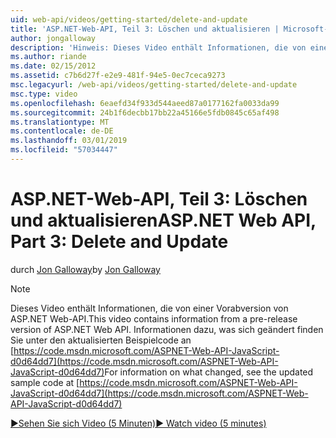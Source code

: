 ```yaml
---
uid: web-api/videos/getting-started/delete-and-update
title: 'ASP.NET-Web-API, Teil 3: Löschen und aktualisieren | Microsoft-Dokumentation'
author: jongalloway
description: 'Hinweis: Dieses Video enthält Informationen, die von einer Vorabversion von ASP.NET Web-API'
ms.author: riande
ms.date: 02/15/2012
ms.assetid: c7b6d27f-e2e9-481f-94e5-0ec7ceca9273
msc.legacyurl: /web-api/videos/getting-started/delete-and-update
msc.type: video
ms.openlocfilehash: 6eaefd34f933d544aeed87a0177162fa0033da99
ms.sourcegitcommit: 24b1f6decbb17bb22a45166e5fdb0845c65af498
ms.translationtype: MT
ms.contentlocale: de-DE
ms.lasthandoff: 03/01/2019
ms.locfileid: "57034447"
---
```

<a name="aspnet-web-api-part-3-delete-and-update"></a><span data-ttu-id="b78f3-103">ASP.NET-Web-API, Teil 3: Löschen und aktualisieren</span><span class="sxs-lookup"><span data-stu-id="b78f3-103">ASP.NET Web API, Part 3: Delete and Update</span></span>
====================
<span data-ttu-id="b78f3-104">durch [Jon Galloway](https://github.com/jongalloway)</span><span class="sxs-lookup"><span data-stu-id="b78f3-104">by [Jon Galloway](https://github.com/jongalloway)</span></span>

> [!NOTE]
> <span data-ttu-id="b78f3-105">Dieses Video enthält Informationen, die von einer Vorabversion von ASP.NET Web-API.</span><span class="sxs-lookup"><span data-stu-id="b78f3-105">This video contains information from a pre-release version of ASP.NET Web API.</span></span> <span data-ttu-id="b78f3-106">Informationen dazu, was sich geändert finden Sie unter den aktualisierten Beispielcode an [https://code.msdn.microsoft.com/ASPNET-Web-API-JavaScript-d0d64dd7](https://code.msdn.microsoft.com/ASPNET-Web-API-JavaScript-d0d64dd7)</span><span class="sxs-lookup"><span data-stu-id="b78f3-106">For information on what changed, see the updated sample code at [https://code.msdn.microsoft.com/ASPNET-Web-API-JavaScript-d0d64dd7](https://code.msdn.microsoft.com/ASPNET-Web-API-JavaScript-d0d64dd7)</span></span>

[<span data-ttu-id="b78f3-107">&#9654;Sehen Sie sich Video (5 Minuten)</span><span class="sxs-lookup"><span data-stu-id="b78f3-107">&#9654; Watch video (5 minutes)</span></span>](https://channel9.msdn.com/Blogs/ASP-NET-Site-Videos/delete-and-update)
